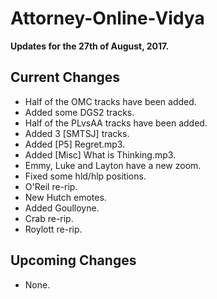 # Attorney-Online-Vidya
__Updates for the 27th of August, 2017.__

## Current Changes
* Half of the OMC tracks have been added.
* Added some DGS2 tracks.
* Half of the PLvsAA tracks have been added.
* Added 3 [SMTSJ] tracks.
* Added [P5] Regret.mp3.
* Added [Misc] What is Thinking.mp3.
* Emmy, Luke and Layton have a new zoom.
* Fixed some hld/hlp positions.
* O'Reil re-rip.
* New Hutch emotes.
* Added Goulloyne.
* Crab re-rip.
* Roylott re-rip.

## Upcoming Changes
* None.
